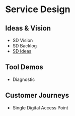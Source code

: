 # Service Design 

## Ideas & Vision
- SD Vision
- SD Backlog
- [SD Ideas](SD/ideas.html)


## Tool Demos
- Diagnostic

## Customer Journeys
- Single Digital Access Point



